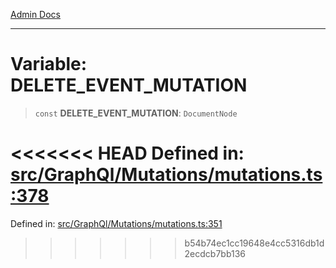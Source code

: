 [Admin Docs](/)

***

# Variable: DELETE\_EVENT\_MUTATION

> `const` **DELETE\_EVENT\_MUTATION**: `DocumentNode`

<<<<<<< HEAD
Defined in: [src/GraphQl/Mutations/mutations.ts:378](https://github.com/PalisadoesFoundation/talawa-admin/blob/main/src/GraphQl/Mutations/mutations.ts#L378)
=======
Defined in: [src/GraphQl/Mutations/mutations.ts:351](https://github.com/PalisadoesFoundation/talawa-admin/blob/main/src/GraphQl/Mutations/mutations.ts#L351)
>>>>>>> b54b74ec1cc19648e4cc5316db1d2ecdcb7bb136
